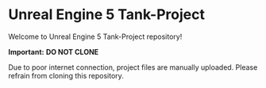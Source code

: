 # Unreal Engine 5 Tank-Project

Welcome to Unreal Engine 5 Tank-Project repository!

**Important:** 
**DO NOT CLONE** 

Due to poor internet connection, project files are manually uploaded. Please refrain from cloning this repository.
